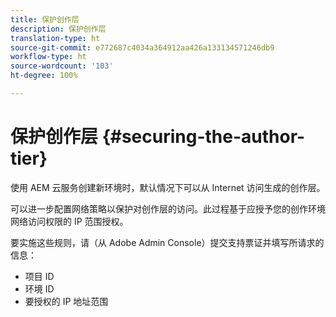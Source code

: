 ```yaml
---
title: 保护创作层
description: 保护创作层
translation-type: ht
source-git-commit: e772687c4034a364912aa426a133134571246db9
workflow-type: ht
source-wordcount: '103'
ht-degree: 100%

---
```



# 保护创作层 {#securing-the-author-tier}

使用 AEM 云服务创建新环境时，默认情况下可以从 Internet 访问生成的创作层。

可以进一步配置网络策略以保护对创作层的访问。此过程基于应授予您的创作环境网络访问权限的 IP 范围授权。

要实施这些规则，请（从 Adobe Admin Console）提交支持票证并填写所请求的信息：
- 项目 ID
- 环境 ID
- 要授权的 IP 地址范围